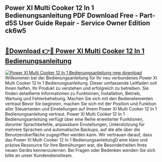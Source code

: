 ## Power Xl Multi Cooker 12 In 1 Bedienungsanleitung PDF Download Free - Part-d5S User Guide Repair - Service Owner Edition ck6w5

# <h2><a href="http://df3xvib.blite.top/?on=Power+Xl+Multi+Cooker+12+In+1+Bedienungsanleitung">🔗Download 👉🔴 Power Xl Multi Cooker 12 In 1 Bedienungsanleitung</a></h2>

[![Power Xl Multi Cooker 12 In 1 Bedienungsanleitung new download](https://i.imgur.com/lujVjoI.png)](http://df3xvib.blite.top/?on=Power+Xl+Multi+Cooker+12+In+1+Bedienungsanleitung)
Willkommen bei der Bedienungsanleitung für Ihr neu verbundenes Power Xl Multi Cooker 12 In 1 Bedienungsanleitung. Dieser umfassende Leitfaden soll Ihnen helfen, Ihr Produkt zu verstehen und erfolgreich zu betreiben. Sie finden detaillierte Informationen zu Funktionen, Installation, Betrieb, Wartung und Fehlerbehebung. Machen Sie sich mit den Bedienelementen vertraut Bevor Sie beginnen, machen Sie sich mit der Position und Funktion aller Steuertasten und Einstellungen auf Ihrem Power Xl Multi Cooker 12 In 1 Bedienungsanleitung vertraut. Power Xl Multi Cooker 12 In 1 Bedienungsanleitung verfügt über eine Reihe erweiterter Funktionen, darunter Sprachbefehle, anpassbare Einstellungen, Unterstützung für mehrere Sprachen und automatische Backups, auf die alle über die Benutzeroberfläche zugegriffen werden kann. Wir vertrauen darauf, dass das Power Xl Multi Cooker 12 In 1 BedienungsanleitungD eine klare und präzise Ressource für Ihre Bemühungen war, die Besonderheiten Ihres neuen Geräts kennenzulernen. Bei Fragen oder Bedenken wenden Sie sich bitte an unser Kundendienstteam.
